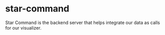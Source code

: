 # star-command
Star Command is the backend server that helps integrate our data as calls for our visualizer.
